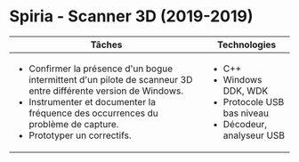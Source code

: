 # Spiria - Scanner 3D (2019-2019)

| Tâches | Technologies |
|--------|--------------|
| <ul><li>Confirmer la présence d'un bogue intermittent d'un pilote de scanneur 3D entre différente version de Windows.</li><li>Instrumenter et documenter la fréquence des occurrences du problème de capture.</li><li>Prototyper un correctifs.</li></ul> | <ul><li>C++</li><li>Windows DDK, WDK</li><li>Protocole USB bas niveau</li><li>Décodeur, analyseur USB</li></ul> |
